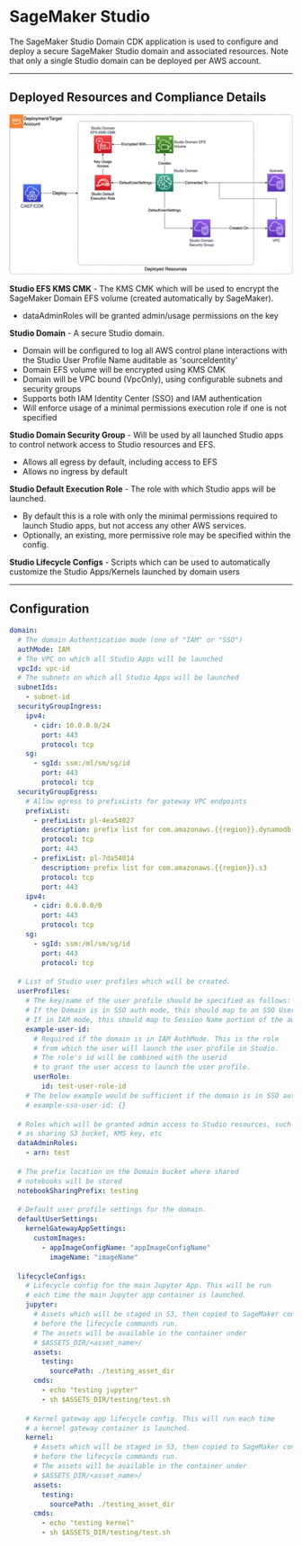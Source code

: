 # SageMaker Studio

The SageMaker Studio Domain CDK application is used to configure and deploy a secure SageMaker Studio domain and associated resources. Note that only a single Studio domain can be deployed per AWS account.

***

## Deployed Resources and Compliance Details

![studio-domain](../../../constructs/L3/ai/sm-studio-domain-l3-construct/docs/studio-domain.png)

**Studio EFS KMS CMK** - The KMS CMK which will be used to encrypt the SageMaker Domain EFS volume (created automatically by SageMaker).
  
* dataAdminRoles will be granted admin/usage permissions on the key

**Studio Domain** - A secure Studio domain.

* Domain will be configured to log all AWS control plane interactions with the Studio User Profile Name auditable as 'sourceIdentity'
* Domain EFS volume will be encrypted using KMS CMK
* Domain will be VPC bound (VpcOnly), using configurable subnets and security groups
* Supports both IAM Identity Center (SSO) and IAM authentication
* Will enforce usage of a minimal permissions execution role if one is not specified

**Studio Domain Security Group** - Will be used by all launched Studio apps to control network access to Studio resources and EFS.

* Allows all egress by default, including access to EFS
* Allows no ingress by default

**Studio Default Execution Role** - The role with which Studio apps will be launched.

* By default this is a role with only the minimal permissions required to launch Studio apps, but not access any other AWS services.
* Optionally, an existing, more permissive role may be specified within the config.

**Studio Lifecycle Configs** - Scripts which can be used to automatically customize the Studio Apps/Kernels launched by domain users

***

## Configuration

```yaml
domain:
  # The domain Authentication mode (one of "IAM" or "SSO")
  authMode: IAM
  # The VPC on which all Studio Apps will be launched
  vpcId: vpc-id
  # The subnets on which all Studio Apps will be launched
  subnetIds:
    - subnet-id
  securityGroupIngress:
    ipv4:
      - cidr: 10.0.0.0/24
        port: 443
        protocol: tcp
    sg:
      - sgId: ssm:/ml/sm/sg/id
        port: 443
        protocol: tcp
  securityGroupEgress:
    # Allow egress to prefixLists for gateway VPC endpoints
    prefixList:
      - prefixList: pl-4ea54027
        description: prefix list for com.amazonaws.{{region}}.dynamodb
        protocol: tcp
        port: 443
      - prefixList: pl-7da54014
        description: prefix list for com.amazonaws.{{region}}.s3
        protocol: tcp
        port: 443
    ipv4:
      - cidr: 0.0.0.0/0
        port: 443
        protocol: tcp
    sg:
      - sgId: ssm:/ml/sm/sg/id
        port: 443
        protocol: tcp

  # List of Studio user profiles which will be created.
  userProfiles:
    # The key/name of the user profile should be specified as follows:
    # If the Domain is in SSO auth mode, this should map to an SSO User ID.
    # If in IAM mode, this should map to Session Name portion of the aws:userid variable.
    example-user-id:
      # Required if the domain is in IAM AuthMode. This is the role
      # from which the user will launch the user profile in Studio.
      # The role's id will be combined with the userid
      # to grant the user access to launch the user profile.
      userRole:
        id: test-user-role-id
    # The below example would be sufficient if the domain is in SSO auth mode.
    # example-sso-user-id: {}

  # Roles which will be granted admin access to Studio resources, such
  # as sharing S3 bucket, KMS key, etc
  dataAdminRoles:
    - arn: test

  # The prefix location on the Domain bucket where shared
  # notebooks will be stored
  notebookSharingPrefix: testing

  # Default user profile settings for the domain.
  defaultUserSettings:
    kernelGatewayAppSettings:
      customImages:
        - appImageConfigName: "appImageConfigName"
          imageName: "imageName"

  lifecycleConfigs:
    # Lifecycle config for the main Jupyter App. This will be run
    # each time the main Jupyter app container is launched.
    jupyter:
      # Assets which will be staged in S3, then copied to SageMaker container
      # before the lifecycle commands run.
      # The assets will be available in the container under
      # $ASSETS_DIR/<asset_name>/
      assets:
        testing:
          sourcePath: ./testing_asset_dir
      cmds:
        - echo "testing jupyter"
        - sh $ASSETS_DIR/testing/test.sh

    # Kernel gateway app lifecycle config. This will run each time
    # a kernel gateway container is launched.
    kernel:
      # Assets which will be staged in S3, then copied to SageMaker container
      # before the lifecycle commands run.
      # The assets will be available in the container under
      # $ASSETS_DIR/<asset_name>/
      assets:
        testing:
          sourcePath: ./testing_asset_dir
      cmds:
        - echo "testing kernel"
        - sh $ASSETS_DIR/testing/test.sh


```
